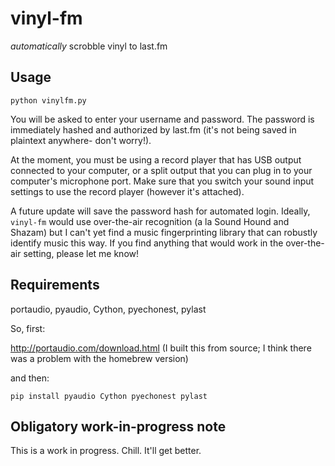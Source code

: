 # vinyl-fm

*automatically* scrobble vinyl to last.fm

## Usage

`python vinylfm.py`

You will be asked to enter your username and password. The password is immediately hashed and authorized by last.fm (it's not being saved in plaintext anywhere- don't worry!).

At the moment, you must be using a record player that has USB output connected to your computer, or a split output that you can plug in to your computer's microphone port. Make sure that you switch your sound input settings to use the record player (however it's attached).

A future update will save the password hash for automated login. Ideally, `vinyl-fm` would use over-the-air recognition (a la Sound Hound and Shazam) but I can't yet find a music fingerprinting library that can robustly identify music this way. If you find anything that would work in the over-the-air setting, please let me know!

## Requirements
portaudio, pyaudio, Cython, pyechonest, pylast

So, first:

http://portaudio.com/download.html (I built this from source; I think there was a problem with the homebrew version)

and then:

`pip install pyaudio Cython pyechonest pylast`

## Obligatory work-in-progress note

This is a work in progress. Chill. It'll get better.